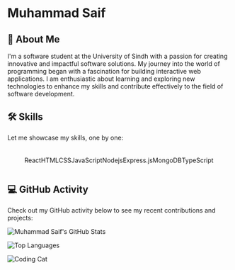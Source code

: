 <!-- Introduction -->
# Muhammad Saif

## 🚀 About Me
I'm a software student at the University of Sindh with a passion for creating innovative and impactful software solutions. My journey into the world of programming began with a fascination for building interactive web applications. I am enthusiastic about learning and exploring new technologies to enhance my skills and contribute effectively to the field of software development.

## 🛠️ Skills
Let me showcase my skills, one by one:

<div class="skills" style="display: flex; justify-content: center; margin-top: 20px;">
  <div class="skill-item" style="animation-delay: 0.5s;">
    <p>React</p>
  </div>
  <div class="skill-item" style="animation-delay: 1s;">
    <p>HTML</p>
  </div>
  <div class="skill-item" style="animation-delay: 1s;">
    <p>CSS</p>
  </div>
  <div class="skill-item" style="animation-delay: 1s;">
    <p>JavaScript</p>
  </div>
  <div class="skill-item" style="animation-delay: 1s;">
    <p>Nodejs</p>
  </div>
  <div class="skill-item" style="animation-delay: 1s;">
    <p>Express.js</p>
  </div>
  <div class="skill-item" style="animation-delay: 1s;">
    <p>MongoDB</p>
  </div>
  <div class="skill-item" style="animation-delay: 1s;">
    <p>TypeScript</p>
  </div>
  
  <!-- Add other skills similarly -->
</div>


## 💻 GitHub Activity
Check out my GitHub activity below to see my recent contributions and projects:

![Muhammad Saif's GitHub Stats](https://github-readme-stats.vercel.app/api?username=saifiimuhammad&show_icons=true&theme=dracula&count_private=true&include_all_commits=true)

![Top Languages](https://github-readme-stats.vercel.app/api/top-langs/?username=saifiimuhammad&layout=compact&theme=dracula)
<!--
## 📌 Pinned Repositories
Check out my pinned repositories:

[![ReadMe Card](https://github-readme-stats.vercel.app/api/pin/?username=saifiimuhammad&repo=repo1&theme=radical)](https://github.com/saifiimuhammad/inotebook-web-app)
[![ReadMe Card](https://github-readme-stats.vercel.app/api/pin/?username=saifiimuhammad&repo=repo2&theme=radical)](https://github.com/saifiimuhammad/TimesOfNews)
[![ReadMe Card](https://github-readme-stats.vercel.app/api/pin/?username=saifiimuhammad&repo=repo2&theme=radical)](https://github.com/saifiimuhammad/TicTacToe-Game)
[![ReadMe Card](https://github-readme-stats.vercel.app/api/pin/?username=saifiimuhammad&repo=repo2&theme=radical)](https://github.com/saifiimuhammad/Random-Qoute-Generator-App)
[![ReadMe Card](https://github-readme-stats.vercel.app/api/pin/?username=saifiimuhammad&repo=repo2&theme=radical)](https://github.com/saifiimuhammad/Ochi-Design-Modern-Animated-Wesbite)
[![ReadMe Card](https://github-readme-stats.vercel.app/api/pin/?username=saifiimuhammad&repo=repo2&theme=radical)](https://github.com/saifiimuhammad/Todo-List-App---Typescript-version) -->


<!-- Add more repository cards similarly -->

<!-- Animations -->
![Coding Cat](https://media.giphy.com/media/JIX9t2j0ZTN9S/giphy.gif)


